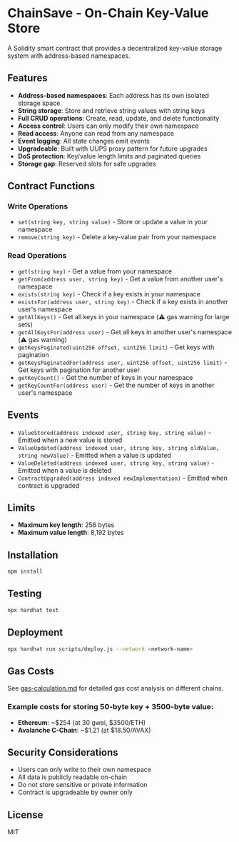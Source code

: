 # ChainSave - On-Chain Key-Value Store

A Solidity smart contract that provides a decentralized key-value storage system with address-based namespaces.

## Features

- **Address-based namespaces**: Each address has its own isolated storage space
- **String storage**: Store and retrieve string values with string keys
- **Full CRUD operations**: Create, read, update, and delete functionality
- **Access control**: Users can only modify their own namespace
- **Read access**: Anyone can read from any namespace
- **Event logging**: All state changes emit events
- **Upgradeable**: Built with UUPS proxy pattern for future upgrades
- **DoS protection**: Key/value length limits and paginated queries
- **Storage gap**: Reserved slots for safe upgrades

## Contract Functions

### Write Operations
- `set(string key, string value)` - Store or update a value in your namespace
- `remove(string key)` - Delete a key-value pair from your namespace

### Read Operations
- `get(string key)` - Get a value from your namespace
- `getFrom(address user, string key)` - Get a value from another user's namespace
- `exists(string key)` - Check if a key exists in your namespace
- `existsFor(address user, string key)` - Check if a key exists in another user's namespace
- `getAllKeys()` - Get all keys in your namespace (⚠️ gas warning for large sets)
- `getAllKeysFor(address user)` - Get all keys in another user's namespace (⚠️ gas warning)
- `getKeysPaginated(uint256 offset, uint256 limit)` - Get keys with pagination
- `getKeysPaginatedFor(address user, uint256 offset, uint256 limit)` - Get keys with pagination for another user
- `getKeyCount()` - Get the number of keys in your namespace
- `getKeyCountFor(address user)` - Get the number of keys in another user's namespace

## Events

- `ValueStored(address indexed user, string key, string value)` - Emitted when a new value is stored
- `ValueUpdated(address indexed user, string key, string oldValue, string newValue)` - Emitted when a value is updated
- `ValueDeleted(address indexed user, string key, string value)` - Emitted when a value is deleted
- `ContractUpgraded(address indexed newImplementation)` - Emitted when contract is upgraded

## Limits

- **Maximum key length**: 256 bytes
- **Maximum value length**: 8,192 bytes

## Installation

```bash
npm install
```

## Testing

```bash
npx hardhat test
```

## Deployment

```bash
npx hardhat run scripts/deploy.js --network <network-name>
```

## Gas Costs

See [gas-calculation.md](./gas-calculation.md) for detailed gas cost analysis on different chains.

### Example costs for storing 50-byte key + 3500-byte value:
- **Ethereum**: ~$254 (at 30 gwei, $3500/ETH)
- **Avalanche C-Chain**: ~$1.21 (at $18.50/AVAX)

## Security Considerations

- Users can only write to their own namespace
- All data is publicly readable on-chain
- Do not store sensitive or private information
- Contract is upgradeable by owner only

## License

MIT